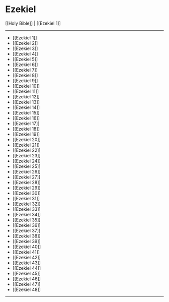 # Ezekiel

[[Holy Bible]] | [[Ezekiel 1]]

---

- [[Ezekiel 1]]
- [[Ezekiel 2]]
- [[Ezekiel 3]]
- [[Ezekiel 4]]
- [[Ezekiel 5]]
- [[Ezekiel 6]]
- [[Ezekiel 7]]
- [[Ezekiel 8]]
- [[Ezekiel 9]]
- [[Ezekiel 10]]
- [[Ezekiel 11]]
- [[Ezekiel 12]]
- [[Ezekiel 13]]
- [[Ezekiel 14]]
- [[Ezekiel 15]]
- [[Ezekiel 16]]
- [[Ezekiel 17]]
- [[Ezekiel 18]]
- [[Ezekiel 19]]
- [[Ezekiel 20]]
- [[Ezekiel 21]]
- [[Ezekiel 22]]
- [[Ezekiel 23]]
- [[Ezekiel 24]]
- [[Ezekiel 25]]
- [[Ezekiel 26]]
- [[Ezekiel 27]]
- [[Ezekiel 28]]
- [[Ezekiel 29]]
- [[Ezekiel 30]]
- [[Ezekiel 31]]
- [[Ezekiel 32]]
- [[Ezekiel 33]]
- [[Ezekiel 34]]
- [[Ezekiel 35]]
- [[Ezekiel 36]]
- [[Ezekiel 37]]
- [[Ezekiel 38]]
- [[Ezekiel 39]]
- [[Ezekiel 40]]
- [[Ezekiel 41]]
- [[Ezekiel 42]]
- [[Ezekiel 43]]
- [[Ezekiel 44]]
- [[Ezekiel 45]]
- [[Ezekiel 46]]
- [[Ezekiel 47]]
- [[Ezekiel 48]]

---

